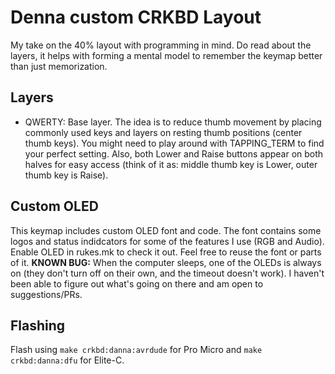 # Denna custom CRKBD Layout

My take on the 40% layout with programming in mind. Do read about the layers, it helps with forming a mental model to remember the keymap better than just memorization.

## Layers
- QWERTY: Base layer. The idea is to reduce thumb movement by placing commonly used keys and layers on resting thumb positions (center thumb keys). You might need to play around with TAPPING_TERM to find your perfect setting. Also, both Lower and Raise buttons appear on both halves for easy access (think of it as: middle thumb key is Lower, outer thumb key is Raise).


## Custom OLED
This keymap includes custom OLED font and code. The font contains some logos and status indidcators for some of the features I use (RGB and Audio). Enable OLED in rukes.mk to check it out. Feel free to reuse the font or parts of it.
__KNOWN BUG:__ When the computer sleeps, one of the OLEDs is always on (they don't turn off on their own, and the timeout doesn't work). I haven't been able to figure out what's going on there and am open to suggestions/PRs.

## Flashing
Flash using `make crkbd:danna:avrdude` for Pro Micro and `make crkbd:danna:dfu` for Elite-C.
